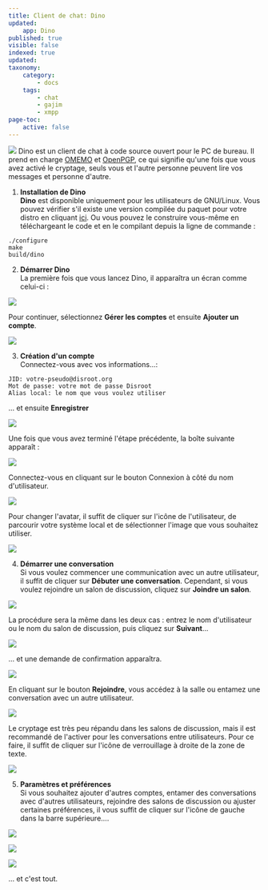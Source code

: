 ```yaml
---
title: Client de chat: Dino
updated:
    app: Dino
published: true
visible: false
indexed: true
updated:
taxonomy:
    category:
        - docs
    tags:
        - chat
        - gajim
        - xmpp
page-toc:
    active: false
---
```


![](en/dino.png)
Dino est un client de chat à code source ouvert pour le PC de bureau. Il prend en charge [OMEMO](https://en.wikipedia.org/wiki/OMEMO) et [OpenPGP](https://en.wikipedia.org/wiki/Pretty_Good_Privacy#OpenPGP), ce qui signifie qu'une fois que vous avez activé le cryptage, seuls vous et l'autre personne peuvent lire vos messages et personne d'autre.
<br>

1. **Installation de Dino**<br>
**Dino** est disponible uniquement pour les utilisateurs de GNU/Linux. Vous pouvez vérifier s'il existe une version compilée du paquet pour votre distro en cliquant [ici](https://github.com/dino/dino/wiki/Distribution-Packages). Ou vous pouvez le construire vous-même en téléchargeant le code et en le compilant depuis la ligne de commande :
```
./configure
make
build/dino
```

2. **Démarrer Dino**<br>
La première fois que vous lancez Dino, il apparaîtra un écran comme celui-ci :

![](en/01.png)

Pour continuer, sélectionnez **Gérer les comptes** et ensuite **Ajouter un compte**.

![](en/02.png)

3. **Création d'un compte**<br>
Connectez-vous avec vos informations...:<br>
```
JID: votre-pseudo@disroot.org
Mot de passe: votre mot de passe Disroot
Alias local: le nom que vous voulez utiliser
```
... et ensuite **Enregistrer**

![](en/03.png)

Une fois que vous avez terminé l'étape précédente, la boîte suivante apparaît :

![](en/04.png)

Connectez-vous en cliquant sur le bouton Connexion à côté du nom d'utilisateur.

![](en/05.png)

Pour changer l'avatar, il suffit de cliquer sur l'icône de l'utilisateur, de parcourir votre système local et de sélectionner l'image que vous souhaitez utiliser.

![](en/06.png)


4. **Démarrer une conversation**<br>
Si vous voulez commencer une communication avec un autre utilisateur, il suffit de cliquer sur **Débuter une conversation**. Cependant, si vous voulez rejoindre un salon de discussion, cliquez sur **Joindre un salon**.

![](en/08.png)

La procédure sera la même dans les deux cas : entrez le nom d'utilisateur ou le nom du salon de discussion, puis cliquez sur **Suivant**...

![](en/09.png)

... et une demande de confirmation apparaîtra.

![](en/10.png)

En cliquant sur le bouton **Rejoindre**, vous accédez à la salle ou entamez une conversation avec un autre utilisateur.

![](en/12.png)

Le cryptage est très peu répandu dans les salons de discussion, mais il est recommandé de l'activer pour les conversations entre utilisateurs. Pour ce faire, il suffit de cliquer sur l'icône de verrouillage à droite de la zone de texte.

![](es/13.png)

5. **Paramètres et préférences**<br>
Si vous souhaitez ajouter d'autres comptes, entamer des conversations avec d'autres utilisateurs, rejoindre des salons de discussion ou ajuster certaines préférences, il vous suffit de cliquer sur l'icône de gauche dans la barre supérieure....

![](en/13.png)


![](en/14.png)


![](en/15.png)


... et c'est tout.
